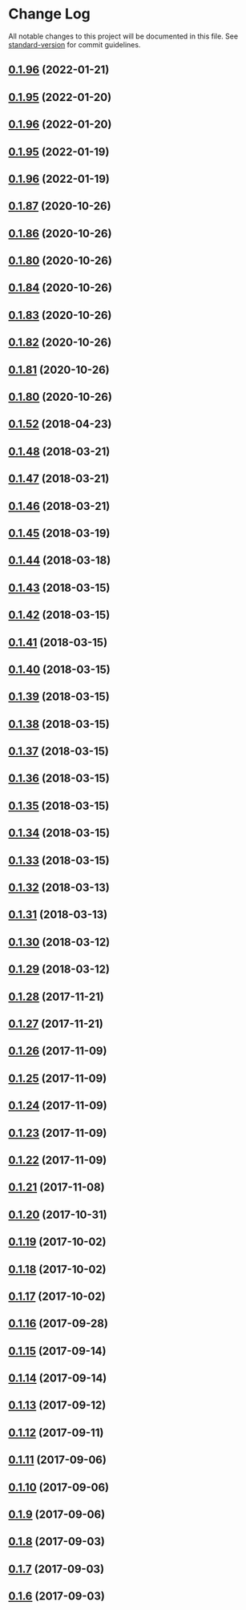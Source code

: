 # Change Log

All notable changes to this project will be documented in this file. See [standard-version](https://github.com/conventional-changelog/standard-version) for commit guidelines.

<a name="0.1.96"></a>
## [0.1.96](https://github.com/sapienstech/angular-forms-extension/compare/v0.1.95...v0.1.96) (2022-01-21)



<a name="0.1.95"></a>
## [0.1.95](https://github.com/sapienstech/angular-forms-extension/compare/v0.1.94...v0.1.95) (2022-01-20)



<a name="0.1.96"></a>
## [0.1.96](https://github.com/sapienstech/angular-forms-extension/compare/v0.1.95...v0.1.96) (2022-01-20)



<a name="0.1.95"></a>
## [0.1.95](https://github.com/sapienstech/angular-forms-extension/compare/v0.1.96...v0.1.95) (2022-01-19)



<a name="0.1.96"></a>
## [0.1.96](https://github.com/sapienstech/angular-forms-extension/compare/v0.1.94...v0.1.96) (2022-01-19)



<a name="0.1.87"></a>
## [0.1.87](https://github.com/sapienstech/angular-forms-extension/compare/v0.1.86...v0.1.87) (2020-10-26)



<a name="0.1.86"></a>
## [0.1.86](https://github.com/sapienstech/angular-forms-extension/compare/v0.1.84...v0.1.86) (2020-10-26)



<a name="0.1.80"></a>
## [0.1.80](https://github.com/sapienstech/angular-forms-extension/compare/v0.1.84...v0.1.80) (2020-10-26)



<a name="0.1.84"></a>
## [0.1.84](https://github.com/sapienstech/angular-forms-extension/compare/v0.1.83...v0.1.84) (2020-10-26)



<a name="0.1.83"></a>
## [0.1.83](https://github.com/sapienstech/angular-forms-extension/compare/v0.1.82...v0.1.83) (2020-10-26)



<a name="0.1.82"></a>
## [0.1.82](https://github.com/sapienstech/angular-forms-extension/compare/v0.1.81...v0.1.82) (2020-10-26)



<a name="0.1.81"></a>
## [0.1.81](https://github.com/sapienstech/angular-forms-extension/compare/v0.1.80...v0.1.81) (2020-10-26)



<a name="0.1.80"></a>
## [0.1.80](https://github.com/sapienstech/angular-forms-extension/compare/v0.1.79...v0.1.80) (2020-10-26)



<a name="0.1.52"></a>
## [0.1.52](https://github.com/sapienstech/angular-forms-extension/compare/v0.1.48...v0.1.52) (2018-04-23)



<a name="0.1.48"></a>
## [0.1.48](https://github.com/sapienstech/angular-forms-extension/compare/v0.1.47...v0.1.48) (2018-03-21)



<a name="0.1.47"></a>
## [0.1.47](https://github.com/sapienstech/angular-forms-extension/compare/v0.1.46...v0.1.47) (2018-03-21)



<a name="0.1.46"></a>
## [0.1.46](https://github.com/sapienstech/angular-forms-extension/compare/v0.1.45...v0.1.46) (2018-03-21)



<a name="0.1.45"></a>
## [0.1.45](https://github.com/sapienstech/angular-forms-extension/compare/v0.1.44...v0.1.45) (2018-03-19)



<a name="0.1.44"></a>
## [0.1.44](https://github.com/sapienstech/angular-forms-extension/compare/v0.1.43...v0.1.44) (2018-03-18)



<a name="0.1.43"></a>
## [0.1.43](https://github.com/sapienstech/angular-forms-extension/compare/v0.1.42...v0.1.43) (2018-03-15)



<a name="0.1.42"></a>
## [0.1.42](https://github.com/sapienstech/angular-forms-extension/compare/v0.1.41...v0.1.42) (2018-03-15)



<a name="0.1.41"></a>
## [0.1.41](https://github.com/sapienstech/angular-forms-extension/compare/v0.1.40...v0.1.41) (2018-03-15)



<a name="0.1.40"></a>
## [0.1.40](https://github.com/sapienstech/angular-forms-extension/compare/v0.1.39...v0.1.40) (2018-03-15)



<a name="0.1.39"></a>
## [0.1.39](https://github.com/sapienstech/angular-forms-extension/compare/v0.1.38...v0.1.39) (2018-03-15)



<a name="0.1.38"></a>
## [0.1.38](https://github.com/sapienstech/angular-forms-extension/compare/v0.1.37...v0.1.38) (2018-03-15)



<a name="0.1.37"></a>
## [0.1.37](https://github.com/sapienstech/angular-forms-extension/compare/v0.1.36...v0.1.37) (2018-03-15)



<a name="0.1.36"></a>
## [0.1.36](https://github.com/sapienstech/angular-forms-extension/compare/v0.1.35...v0.1.36) (2018-03-15)



<a name="0.1.35"></a>
## [0.1.35](https://github.com/sapienstech/angular-forms-extension/compare/v0.1.34...v0.1.35) (2018-03-15)



<a name="0.1.34"></a>
## [0.1.34](https://github.com/sapienstech/angular-forms-extension/compare/v0.1.33...v0.1.34) (2018-03-15)



<a name="0.1.33"></a>
## [0.1.33](https://github.com/sapienstech/angular-forms-extension/compare/v0.1.32...v0.1.33) (2018-03-15)



<a name="0.1.32"></a>
## [0.1.32](https://github.com/sapienstech/angular-forms-extension/compare/v0.1.31...v0.1.32) (2018-03-13)



<a name="0.1.31"></a>
## [0.1.31](https://github.com/sapienstech/angular-forms-extension/compare/v0.1.30...v0.1.31) (2018-03-13)



<a name="0.1.30"></a>
## [0.1.30](https://github.com/sapienstech/angular-forms-extension/compare/v0.1.29...v0.1.30) (2018-03-12)



<a name="0.1.29"></a>
## [0.1.29](https://github.com/sapienstech/angular-forms-extension/compare/v0.1.28...v0.1.29) (2018-03-12)



<a name="0.1.28"></a>
## [0.1.28](https://github.com/sapienstech/angular-forms-extension/compare/v0.1.27...v0.1.28) (2017-11-21)



<a name="0.1.27"></a>
## [0.1.27](https://github.com/sapienstech/angular-forms-extension/compare/v0.1.26...v0.1.27) (2017-11-21)



<a name="0.1.26"></a>
## [0.1.26](https://github.com/sapienstech/angular-forms-extension/compare/v0.1.25...v0.1.26) (2017-11-09)



<a name="0.1.25"></a>
## [0.1.25](https://github.com/sapienstech/angular-forms-extension/compare/v0.1.24...v0.1.25) (2017-11-09)



<a name="0.1.24"></a>
## [0.1.24](https://github.com/sapienstech/angular-forms-extension/compare/v0.1.23...v0.1.24) (2017-11-09)



<a name="0.1.23"></a>
## [0.1.23](https://github.com/sapienstech/angular-forms-extension/compare/v0.1.22...v0.1.23) (2017-11-09)



<a name="0.1.22"></a>
## [0.1.22](https://github.com/sapienstech/angular-forms-extension/compare/v0.1.21...v0.1.22) (2017-11-09)



<a name="0.1.21"></a>
## [0.1.21](https://github.com/sapienstech/angular-forms-extension/compare/v0.1.20...v0.1.21) (2017-11-08)



<a name="0.1.20"></a>
## [0.1.20](https://github.com/sapienstech/angular-forms-extension/compare/v0.1.19...v0.1.20) (2017-10-31)



<a name="0.1.19"></a>
## [0.1.19](https://github.com/sapienstech/angular-forms-extension/compare/v0.1.18...v0.1.19) (2017-10-02)



<a name="0.1.18"></a>
## [0.1.18](https://github.com/sapienstech/angular-forms-extension/compare/v0.1.17...v0.1.18) (2017-10-02)



<a name="0.1.17"></a>
## [0.1.17](https://github.com/sapienstech/angular-forms-extension/compare/v0.1.16...v0.1.17) (2017-10-02)



<a name="0.1.16"></a>
## [0.1.16](https://github.com/sapienstech/angular-forms-extension/compare/v0.1.15...v0.1.16) (2017-09-28)



<a name="0.1.15"></a>
## [0.1.15](https://github.com/sapienstech/angular-forms-extension/compare/v0.1.14...v0.1.15) (2017-09-14)



<a name="0.1.14"></a>
## [0.1.14](https://github.com/sapienstech/angular-forms-extension/compare/v0.1.13...v0.1.14) (2017-09-14)



<a name="0.1.13"></a>
## [0.1.13](https://github.com/sapienstech/angular-forms-extension/compare/v0.1.12...v0.1.13) (2017-09-12)



<a name="0.1.12"></a>
## [0.1.12](https://github.com/sapienstech/angular-forms-extension/compare/v0.1.11...v0.1.12) (2017-09-11)



<a name="0.1.11"></a>
## [0.1.11](https://github.com/sapienstech/angular-forms-extension/compare/v0.1.10...v0.1.11) (2017-09-06)



<a name="0.1.10"></a>
## [0.1.10](https://github.com/sapienstech/angular-forms-extension/compare/v0.1.9...v0.1.10) (2017-09-06)



<a name="0.1.9"></a>
## [0.1.9](https://github.com/sapienstech/angular-forms-extension/compare/v0.1.8...v0.1.9) (2017-09-06)



<a name="0.1.8"></a>
## [0.1.8](https://github.com/sapienstech/angular-forms-extension/compare/v0.1.7...v0.1.8) (2017-09-03)



<a name="0.1.7"></a>
## [0.1.7](https://github.com/sapienstech/angular-forms-extension/compare/v0.1.6...v0.1.7) (2017-09-03)



<a name="0.1.6"></a>
## [0.1.6](https://github.com/sapienstech/angular-forms-extension/compare/v0.1.5...v0.1.6) (2017-09-03)
